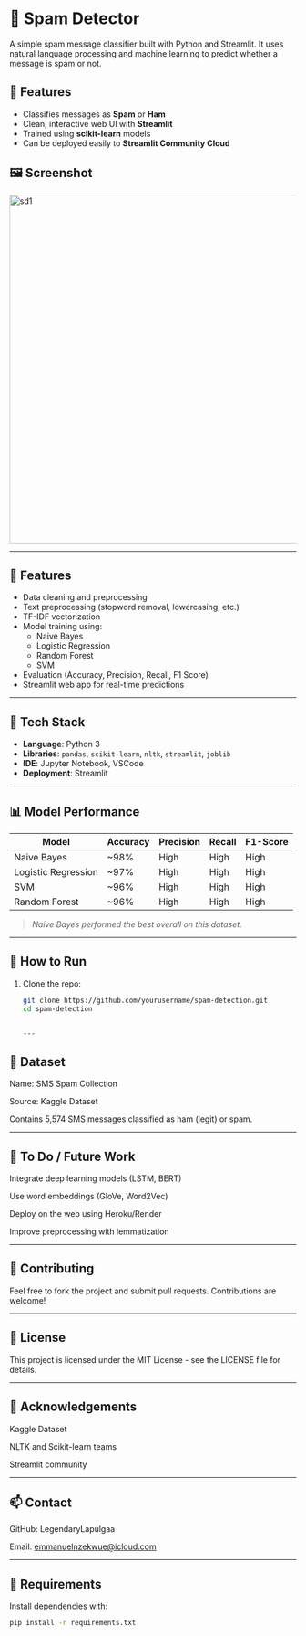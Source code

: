 # 📧 Spam Detector

A simple spam message classifier built with Python and Streamlit. It uses natural language processing and machine learning to predict whether a message is spam or not.

## 🚀 Features


- Classifies messages as **Spam** or **Ham**
- Clean, interactive web UI with **Streamlit**
- Trained using **scikit-learn** models
- Can be deployed easily to **Streamlit Community Cloud**

## 🖼️ Screenshot

<img width="610" alt="sd1" src="https://github.com/user-attachments/assets/24e3d8b5-32cf-472d-8960-9893d9c8b21f" />


---

## 🚀 Features

- Data cleaning and preprocessing
- Text preprocessing (stopword removal, lowercasing, etc.)
- TF-IDF vectorization
- Model training using:
  - Naive Bayes
  - Logistic Regression
  - Random Forest
  - SVM
- Evaluation (Accuracy, Precision, Recall, F1 Score)
- Streamlit web app for real-time predictions

---

## 🔧 Tech Stack

- **Language**: Python 3
- **Libraries**: `pandas`, `scikit-learn`, `nltk`, `streamlit`, `joblib`
- **IDE**: Jupyter Notebook, VSCode
- **Deployment**: Streamlit

---

## 📊 Model Performance

| Model               | Accuracy | Precision | Recall | F1-Score |
|--------------------|----------|-----------|--------|----------|
| Naive Bayes        | ~98%     | High      | High   | High     |
| Logistic Regression| ~97%     | High      | High   | High     |
| SVM                | ~96%     | High      | High   | High     |
| Random Forest      | ~96%     | High      | High   | High     |

> *Naive Bayes performed the best overall on this dataset.*

---

## 🧪 How to Run

1. Clone the repo:
   ```bash
   git clone https://github.com/yourusername/spam-detection.git
   cd spam-detection


   ---

   
## 📝 Dataset

Name: SMS Spam Collection

Source: Kaggle Dataset

Contains 5,574 SMS messages classified as ham (legit) or spam.

---

## 📌 To Do / Future Work

Integrate deep learning models (LSTM, BERT)

Use word embeddings (GloVe, Word2Vec)

Deploy on the web using Heroku/Render

Improve preprocessing with lemmatization

---

## 🤝 Contributing

Feel free to fork the project and submit pull requests. Contributions are welcome!

---

## 📜 License

This project is licensed under the MIT License - see the LICENSE file for details.

---

## 🙌 Acknowledgements

Kaggle Dataset

NLTK and Scikit-learn teams

Streamlit community

---

## 📫 Contact

GitHub: LegendaryLapulgaa

Email: emmanuelnzekwue@icloud.com

---

## 🔧 Requirements

Install dependencies with:

```bash
pip install -r requirements.txt
